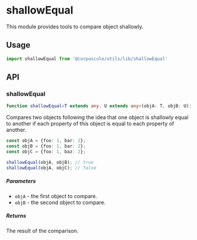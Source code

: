 # shallowEqual

This module provides tools to compare object shallowly.

## Usage
```typescript
import shallowEqual from '@corpuscule/utils/lib/shallowEqual'
```

## API

### shallowEqual

```typescript
function shallowEqual<T extends any, U extends any>(objA: T, objB: U): boolean;
```

Compares two objects following the idea that one object is shallowly equal to
another if each property of this object is equal to each property of another.

```typescript
const objA = {foo: 1, bar: 2};
const objB = {foo: 1, bar: 2};
const objC = {foo: 1, baz: 2};

shallowEqual(objA, objB); // true
shallowEqual(objA, objC); // false
```

##### Parameters
* `objA` - the first object to compare.
* `objB` - the second object to compare.

##### Returns
The result of the comparison.